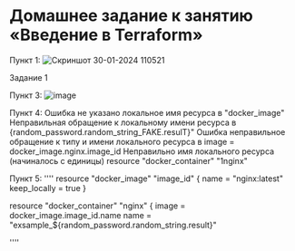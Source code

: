 # Домашнее задание к занятию «Введение в Terraform»

Пункт 1: ![Скриншот 30-01-2024 110521](https://github.com/HZTV/Terraform-01/assets/149588305/d0b260ef-d818-446c-b484-a38d60cc3195)

Задание 1

Пункт 3: ![image](https://github.com/HZTV/Terraform-01/assets/149588305/cfd5ac51-e373-42c4-b465-37c1ccd2fdb4)

Пункт 4:
Ошибка не указано локальное имя ресурса в "docker_image"
Неправильная обращение к локальному имени ресурса в {random_password.random_string_FAKE.resulT}"
Ошибка неправильное обращение к типу и имени локального ресурса в image = docker_image.nginx.image_id
Неправильно имя локального ресурса (начиналось с единицы) resource "docker_container" "1nginx"

Пункт 5: 
''''
resource "docker_image" "image_id" {
  name = "nginx:latest"
  keep_locally = true
}

resource "docker_container" "nginx" {
  image = docker_image.image_id.name 
  name  = "exsample_${random_password.random_string.result}"
  
''''

